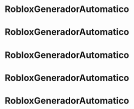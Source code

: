 # RobloxGeneradorAutomatico
# RobloxGeneradorAutomatico
# RobloxGeneradorAutomatico
# RobloxGeneradorAutomatico
# RobloxGeneradorAutomatico
